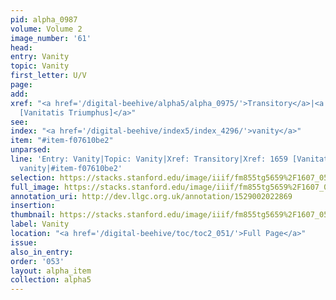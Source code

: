 ```yaml
---
pid: alpha_0987
volume: Volume 2
image_number: '61'
head: 
entry: Vanity
topic: Vanity
first_letter: U/V
page: 
add: 
xref: "<a href='/digital-beehive/alpha5/alpha_0975/'>Transitory</a>|<a href='/digital-beehive/toc/toc2_326/'>1659
  [Vanitatis Triumphus]</a>"
see: 
index: "<a href='/digital-beehive/index5/index_4296/'>vanity</a>"
item: "#item-f07610be2"
unparsed: 
line: 'Entry: Vanity|Topic: Vanity|Xref: Transitory|Xref: 1659 [Vanitatis Triumphus]|Index:
  vanity|#item-f07610be2'
selection: https://stacks.stanford.edu/image/iiif/fm855tg5659%2F1607_0528/333,1462,3007,386/full/0/default.jpg
full_image: https://stacks.stanford.edu/image/iiif/fm855tg5659%2F1607_0528/full/full/0/default.jpg
annotation_uri: http://dev.llgc.org.uk/annotation/1529002022869
insertion: 
thumbnail: https://stacks.stanford.edu/image/iiif/fm855tg5659%2F1607_0528/333,1462,600,180/250,/0/default.jpg
label: Vanity
location: "<a href='/digital-beehive/toc/toc2_051/'>Full Page</a>"
issue: 
also_in_entry: 
order: '053'
layout: alpha_item
collection: alpha5
---
```

